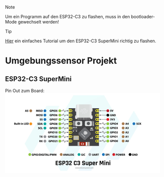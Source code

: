 > [!NOTE]
> Um ein Programm auf den ESP32-C3 zu flashen, muss in den bootloader-Mode gewechselt werden!

> [!TIP]
> [Hier](https://www.edgemicrotech.com/esp32-c3-super-mini-arduino-ide-quick-start-guide/) ein einfaches Tutorial um den ESP32-C3 SuperMini richtig zu flashen.

# Umgebungssensor Projekt

## ESP32-C3 SuperMini
Pin Out zum Board:
![ESP32-C3 SuperMini Pin Out](/doc/esp32-c3-supermini_pinout.png)